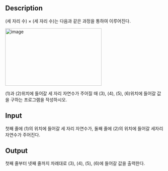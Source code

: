 ## Description
(세 자리 수) × (세 자리 수)는 다음과 같은 과정을 통하여 이루어진다.

<img width="306" height="183" alt="image" src="https://github.com/user-attachments/assets/e13883d8-534d-4730-9d88-2530d554b881" />


(1)과 (2)위치에 들어갈 세 자리 자연수가 주어질 때 (3), (4), (5), (6)위치에 들어갈 값을 구하는 프로그램을 작성하시오.

## Input
첫째 줄에 (1)의 위치에 들어갈 세 자리 자연수가, 둘째 줄에 (2)의 위치에 들어갈 세자리 자연수가 주어진다.

## Output
첫째 줄부터 넷째 줄까지 차례대로 (3), (4), (5), (6)에 들어갈 값을 출력한다.
